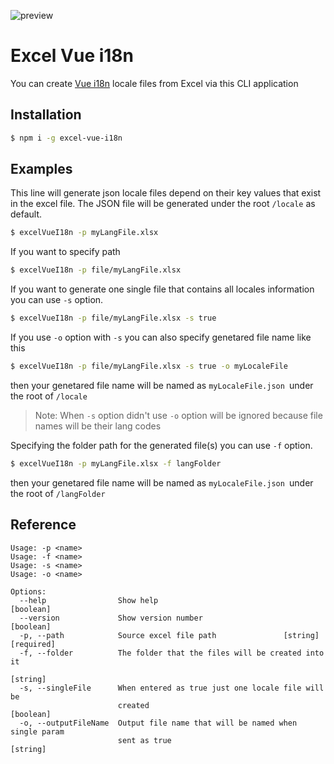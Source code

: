 ![preview](https://i.imgur.com/IczvRYZ.png)


<h1>Excel Vue i18n</h1>

You can create [Vue i18n](https://kazupon.github.io/vue-i18n/guide/formatting.html#named-formatting) locale files from Excel via this CLI application

<h2>Installation</h2>

```bash
$ npm i -g excel-vue-i18n
```

<h2>Examples</h2>


This line will generate json locale files depend on their key values that exist in the excel file. The JSON file will be generated under the root <code>/locale</code> as default.

```bash
$ excelVueI18n -p myLangFile.xlsx
```

If you want to specify path
```bash
$ excelVueI18n -p file/myLangFile.xlsx
```

If you want to generate one single file that contains all locales information you can use `-s` option.
```bash
$ excelVueI18n -p file/myLangFile.xlsx -s true
```

If you use `-o` option with `-s` you can also specify genetared file name like this
```bash
$ excelVueI18n -p file/myLangFile.xlsx -s true -o myLocaleFile
```
then your genetared file name will be named as `myLocaleFile.json `under the root of `/locale`

> Note: When `-s` option didn't use `-o` option will be ignored because file names will be their lang codes

Specifying the folder path for the generated file(s) you can use `-f` option.
```bash
$ excelVueI18n -p myLangFile.xlsx -f langFolder
```
then your genetared file name will be named as `myLocaleFile.json `under the root of `/langFolder`  

<h2>Reference</h2>

```
Usage: -p <name>
Usage: -f <name>
Usage: -s <name>
Usage: -o <name>

Options:
  --help                Show help                                      [boolean]
  --version             Show version number                            [boolean]
  -p, --path            Source excel file path               [string] [required]
  -f, --folder          The folder that the files will be created into it
                                                                        [string]
  -s, --singleFile      When entered as true just one locale file will be
                        created                                        [boolean]
  -o, --outputFileName  Output file name that will be named when single param
                        sent as true                                    [string]
```